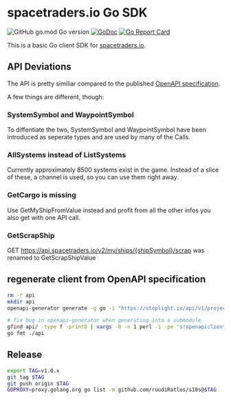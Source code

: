 # spacetraders.io Go SDK

![GitHub go.mod Go version](https://img.shields.io/github/go-mod/go-version/ruudiRatlos/s10s?style=flat-square)
[![GoDoc](https://godoc.org/github.com/ruudiRatlos/s10s?status.svg)](https://pkg.go.dev/github.com/ruudiRatlos/s10s)
[![Go Report Card](https://goreportcard.com/badge/github.com/ruudiRatlos/s10s)](https://goreportcard.com/report/github.com/ruudiRatlos/s10s)


This is a basic Go client SDK for [spacetraders.io](https://spacetraders.io).

## API Deviations

The API is pretty similiar compared to the published [OpenAPI specification](https://stoplight.io/api/v1/projects/spacetraders/spacetraders/nodes/reference/SpaceTraders.json?fromExportButton=true&snapshotType=http_service&deref=optimizedBundle).

A few things are different, though:

### SystemSymbol and WaypointSymbol

To diffentiate the two, SystemSymbol and WaypointSymbol have been introduced as
seperate types and are used by many of the Calls.

### AllSystems instead of ListSystems

Currently approximately 8500 systems exist in the game. Instead of a slice of
these, a channel is used, so you can use them right away.

### GetCargo is missing
Use GetMyShipFromValue instead and profit from all the other infos you also get
with one API call.

### GetScrapShip
GET https://api.spacetraders.io/v2/my/ships/{shipSymbol}/scrap was renamed to GetScrapShipValue

## regenerate client from OpenAPI specification

```bash
rm -r api
mkdir api
openapi-generator generate -g go -i "https://stoplight.io/api/v1/projects/spacetraders/spacetraders/nodes/reference/SpaceTraders.json?fromExportButton=true&snapshotType=http_service&deref=optimizedBundle" --skip-validate-spec --package-name "api" -o api -c openapi-cfg.json --git-host github.com --git-repo-id s10s --git-user-id ruudiRatlos

# fix bug in openapi-generator when generating into a submodule
gfind api/ -type f -print0 | xargs -0 -n 1 perl -i -pe 's!openapiclient "github.com/ruudiRatlos/s10s"!openapiclient "github.com/ruudiRatlos/s10s/api"!'
go fmt ./api
```

## Release

```bash
export TAG=v1.0.x
git tag $TAG
git push origin $TAG
GOPROXY=proxy.golang.org go list -m github.com/ruudiRatlos/s10s@$TAG

